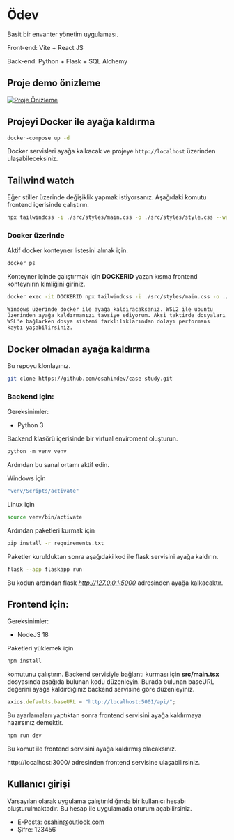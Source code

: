 # Ödev

Basit bir envanter yönetim uygulaması.

Front-end: Vite + React JS

Back-end: Python + Flask + SQL Alchemy

## Proje demo önizleme

<a target="_blank" href="https://drive.google.com/file/d/1nMSIVRXkgMY9ja0GPOdYV4SfqdE6wvjJ/preview" title="Proje Önizleme"><img src="https://lh3.googleusercontent.com/u/0/drive-viewer/AKGpihb1MCkZZEmkMGc4iq6igz99YxuOnun9MEdryPsiON6sq1NVwiq0u-x6s4_OoscDiSuSnsERxz_IHmjoKqEyTXMImXZLH6s7sE4=w1920-h1080-k-rw-v1-pd" alt="Proje Önizleme" /></a>

## Projeyi Docker ile ayağa kaldırma

```bash
docker-compose up -d
```

Docker servisleri ayağa kalkacak ve projeye `http://localhost` üzerinden ulaşabileceksiniz.

## Tailwind watch

Eğer stiller üzerinde değişiklik yapmak istiyorsanız. Aşağıdaki komutu frontend içerisinde çalıştırın.

```bash
npx tailwindcss -i ./src/styles/main.css -o ./src/styles/style.css --watch
```

### Docker üzerinde

Aktif docker konteyner listesini almak için.

```bash
docker ps
```

Konteyner içinde çalıştırmak için **DOCKERID** yazan kısma frontend konteynırın kimliğini giriniz.

```bash
docker exec -it DOCKERID npx tailwindcss -i ./src/styles/main.css -o ./src/styles/style.css --watch
```

~~~
Windows üzerinde docker ile ayağa kaldıracaksanız. WSL2 ile ubuntu üzerinden ayağa kaldırmanızı tavsiye ediyorum. Aksi taktirde dosyaları WSL'e bağlarken dosya sistemi farklılıklarından dolayı performans kaybı yaşabilirsiniz.
~~~

## Docker olmadan ayağa kaldırma

Bu repoyu klonlayınız.

```bash
git clone https://github.com/osahindev/case-study.git
```

### Backend için:

Gereksinimler:

* Python 3

Backend klasörü içerisinde bir virtual enviroment oluşturun.

```python
python -m venv venv
```

Ardından bu sanal ortamı aktif edin.

Windows için

```bash
"venv/Scripts/activate"
```

Linux için

```bash
source venv/bin/activate
```

Ardından paketleri kurmak için 

```bash
pip install -r requirements.txt
```

Paketler kurulduktan sonra aşağıdaki kod ile flask servisini ayağa kaldırın.

```bash
flask --app flaskapp run 
```

Bu kodun ardından flask *http://127.0.0.1:5000* adresinden ayağa kalkacaktır.

## Frontend için:

Gereksinimler:

* NodeJS 18

Paketleri yüklemek için

```bash
npm install
```

komutunu çalıştırın. Backend servisiyle bağlantı kurması için **src/main.tsx** dosyasında aşağıda bulunan kodu düzenleyin. Burada bulunan baseURL değerini ayağa kaldırdığınız backend servisine göre düzenleyiniz. 

```javascript
axios.defaults.baseURL = "http://localhost:5001/api/";
```

Bu ayarlamaları yaptıktan sonra frontend servisini ayağa kaldırmaya hazırsınız demektir.

```bash
npm run dev
```

Bu komut ile frontend servisini ayağa kaldırmış olacaksınız.

http://localhost:3000/ adresinden frontend servisine ulaşabilirsiniz.


## Kullanıcı girişi

Varsayılan olarak uygulama çalıştırıldığında bir kullanıcı hesabı oluşturulmaktadır. Bu hesap ile uygulamada oturum açabilirsiniz.

* E-Posta: osahin@outlook.com
* Şifre: 123456
